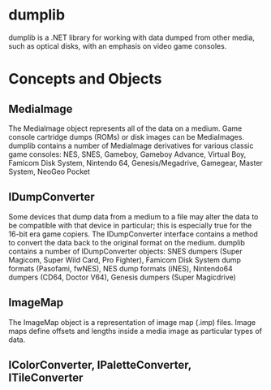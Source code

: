 dumplib
========
dumplib is a .NET library for working with data dumped from other media, such as optical disks, with an emphasis on video game consoles.

Concepts and Objects
====================

MediaImage
-----------
The MediaImage object represents all of the data on a medium. Game console cartridge dumps (ROMs) or disk images can be MediaImages. dumplib contains a number of MediaImage derivatives for various classic game consoles: NES, SNES, Gameboy, Gameboy Advance, Virtual Boy, Famicom Disk System, Nintendo 64, Genesis/Megadrive, Gamegear, Master System, NeoGeo Pocket

IDumpConverter
--------------
Some devices that dump data from a medium to a file may alter the data to be compatible with that device in particular; this is especially true for the 16-bit era game copiers. The IDumpConverter interface contains a method to convert the data back to the original format on the medium. dumplib contains a number of IDumpConverter objects: SNES dumpers (Super Magicom, Super Wild Card, Pro Fighter), Famicom Disk System dump formats (Pasofami, fwNES), NES dump formats (iNES), Nintendo64 dumpers (CD64, Doctor V64), Genesis dumpers (Super Magicdrive)

ImageMap
--------
The ImageMap object is a representation of image map (.imp) files. Image maps define offsets and lengths inside a media image as particular types of data.

IColorConverter, IPaletteConverter, ITileConverter
-
